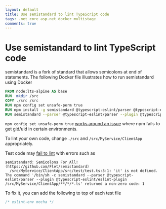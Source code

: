 ```yaml
---
layout: default
title: Use semistandard to lint TypeScript code
tags: .net core asp.net docker multistage
comments: true
---
```

# Use semistandard to lint TypeScript code

semistandard is a fork of standard that allows semicolons at end of statements. The following Docker file illustrates how to run semistandard using Docker

```Dockerfile
FROM node:lts-alpine AS base
RUN  mkdir /src
COPY ./src /src
RUN npm config set unsafe-perm true
RUN npm install -g semistandard @typescript-eslint/parser @typescript-eslint/eslint-plugin eslint typescript
RUN semistandard --parser @typescript-eslint/parser --plugin @typescript-eslint/eslint-plugin /src/MyService/ClientApp/**/*/*.ts
```

`npm config set unsafe-perm true` [works around an issue](https://stackoverflow.com/questions/52196518/could-not-get-uid-gid-when-building-node-docker) where npm fails to get gid/uid in certain environments.

To lint your own code, change `./src` and `/src/MyService/ClientApp` appropriately.

Test code may [fail to lint](https://github.com/standard/standard/issues/18) with errors such as

```text
semistandard: Semicolons For All! (https://github.com/Flet/semistandard)
  /src/MyService/ClientApp/src/test/test.ts:3:1: 'it' is not defined.
The command '/bin/sh -c semistandard --parser @typescript-eslint/parser --plugin @typescript-eslint/eslint-plugin /src/MyService/ClientApp/**/*/*.ts' returned a non-zero code: 1
```

To fix it, you can add the following to top of each test file

```typescript
/* eslint-env mocha */
```
